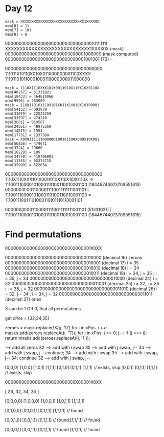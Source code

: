 # Day 12

```text
mask = XXXXXXXXXXXXXXXXXXXXXXXXXXXXX1XXXX0X
mem[8] = 11
mem[7] = 101
mem[8] = 0
```

000000000000000000000000000000001011 (11)
XXXXXXXXXXXXXXXXXXXXXXXXXXXXX1XXXX0X (mask)
000000000000000000000000000001000000 (mask computed)
000000000000000000000000000001001001 (73) =

000000000000000000000000000000000000
111011X10110X010X011X00000001100XXXX
111011010110001000110000000011000000

```text
mask = 1110X1110XXX101X0011010X110X10X0110X
mem[40257] = 51331021
mem[18433] = 464024066
mem[9993] = 463909
mask = 11X011010X110X101X011X1X010X10100001
mem[54152] = 692939
mem[31079] = 22525259
mem[33597] = 474240
mem[3881] = 919507
mem[24651] = 48975360
mem[14815] = 1554
mem[17731] = 1337580
mask = X0X0111111000000100101100X000X10X001
mem[56856] = 474071
mem[3724] = 29660
mem[18229] = 189
mem[34570] = 419796001
mem[11355] = 65374715
mem[37999] = 522634
```

000000000000000000000000000000000000
1110X1110XXX101X0011010X110X10X0110X => 111001110000101000110100110010001100 (18446744073709551615)
000000000011000011110011111111001101 | 111001110000101000110100110010001100 = 111001110011101000110101110110001101

000000000011000011110011111111001101 (51331021) |
111001110000101000110100110010001100 (18446744073709551615)

# Find permutations

00000000000000000000000000000001X0XX

000000000000000000000000000000010000 (decimal 16) zeroes
000000000000000000000000000000010001 (decimal 17) i = 35
000000000000000000000000000000010010 (decimal 18) i = 34
000000000000000000000000000000010011 (decimal 19) i = 34, j = 35 : i = 35, j = 34
000000000000000000000000000000011000 (decimal 24) i = 32
000000000000000000000000000000011001 (decimal 25) i = 32, j = 35 : i = 35, j = 32
000000000000000000000000000000011010 (decimal 26) i = 32, j = 34 : i = 34, j = 32
000000000000000000000000000000011011 (decimal 27) ones

X can be 1 OR 0, find all permutations

get xPos = [32,34,35]

zeroes = mask.replace(/X/g, '0')
for i in xPos, i ++:
masks.add(zeroes.replaceAt(i, '1'));
for j in xPos, j >= 0; j--:
if (j === i): return
masks.add(zeroes.replaceAt(j, '1'));

--> add all zeros
32 --> add with i swap
35 --> add with j swap, j--
34 --> add with j swap, j--
continue;
34 --> add with i swap
35 --> add with j swap, j--
34: continue
32 --> add with j swap, j--

[0,0,0]
[1,0,0]
[1,0,1]
[1,1,1]
[0,1,0]
[0,1,1]
[1,1,1] // exists, skip
[0,0,1]
[0,1,1]
[1,1,1] // exists, skip

00000000000000000000000000X00001X0XX

[ 26, 32, 34, 35 ]

[0,0,0,0]
[1,0,0,0]
[1,0,0,1]
[1,0,1,1]
[1,1,1,1]

[0,1,0,0]
[0,1,0,1]
[0,1,1,1]
[1,1,1,1] // found

[0,0,1,0]
[0,0,1,1]
[0,1,1,1] // found
[1,1,1,1] // found

[0,0,0,1]
[0,0,1,1]
[0,1,1,1] // found
[1,1,1,1] // found
